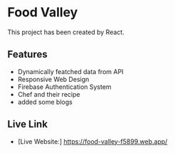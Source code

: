 # Food Valley

This project has been created by React.

## Features
- Dynamically featched data from API
- Responsive Web Design
- Firebase Authentication System
- Chef and their recipe
- added some blogs

## Live Link

- [Live Website:] https://food-valley-f5899.web.app/
